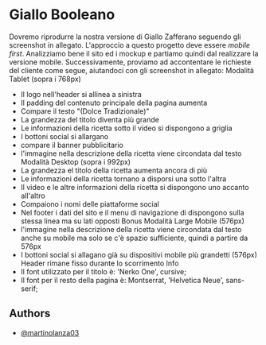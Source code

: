 
# Giallo Booleano

Dovremo riprodurre la nostra versione di Giallo Zafferano seguendo gli screenshot in allegato. L'approccio a questo progetto deve essere *mobile first*.
Analizziamo bene il sito ed i mockup e partiamo quindi dal realizzare la versione mobile.
Successivamente, proviamo ad accontentare le richieste del cliente come segue, aiutandoci con gli screenshot in allegato:
Modalità Tablet (sopra i 768px)
- Il logo nell'header si allinea a sinistra
- Il padding del contenuto principale della pagina aumenta
- Compare il testo "(Dolce Tradizionale)"
- La grandezza del titolo diventa più grande
- Le informazioni della ricetta sotto il video si dispongono a griglia
- I bottoni social si allargano
- compare il banner pubblicitario
- l'immagine nella descrizione della ricetta viene circondata dal testo
Modalità Desktop (sopra i 992px)
- La grandezza el titolo della ricetta aumenta ancora di più
- Le informazioni della ricetta tornano a disporsi una sotto l'altra
- Il video e le altre informazioni della ricetta si dispongono uno accanto all'altro
- Compaiono i nomi delle piattaforme social
- Nel footer i dati del sito e il menu di navigazione di dispongono sulla stessa linea ma su lati opposti
Bonus
Modalità Large Mobile (576px)
- l'immagine nella descrizione della ricetta viene circondata dal testo anche su mobile ma solo se c'è spazio sufficiente, quindi a partire da 576px
- I bottoni social si allagano già su dispositivi mobile più grandetti (576px)
Header rimane fisso durante lo scorrimento
Info
- Il font utilizzato per il titolo è: 'Nerko One', cursive;
- Il font per il resto della pagina è: Montserrat, 'Helvetica Neue', sans-serif;


## Authors

- [@martinolanza03](https://github.com/martinolanza03)

